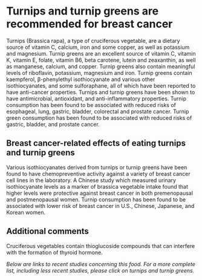 

#  Turnips and turnip greens are recommended for breast cancer 

Turnips (Brassica rapa), a type of cruciferous vegetable, are a dietary source of vitamin C, calcium, iron and some copper, as well as potassium and magnesium. Turnip greens are an excellent source of vitamin C, vitamin K, vitamin E, folate, vitamin B6, beta carotene, lutein and zeaxanthin, as well as manganese, calcium, and copper. Turnip greens also contain meaningful levels of riboflavin, potassium, magnesium and iron. Turnip greens contain kaempferol, β-phenylethyl isothiocyanate and various other isothiocyanates, and some sulforaphane, all of which have been reported to have anti-cancer properties. Turnips and turnip greens have been shown to have antimicrobial, antioxidant, and anti-inflammatory properties. Turnip consumption has been found to be associated with reduced risks of esophageal, lung, gastric, bladder, colorectal and prostate cancer. Turnip green consumption has been found to be associated with reduced risks of gastric, bladder, and prostate cancer.

## Breast cancer-related effects of eating turnips and turnip greens 

Various isothiocyanates derived from turnips or turnip greens have been found to have chemopreventive activity against a variety of breast cancer cell lines in the laboratory. A Chinese study which measured urinary isothiocyanate levels as a marker of brassica vegetable intake found that higher levels were protective against breast cancer in both premenopausal and postmenopausal women. Turnip consumption has been found to be associated with lower risk of breast cancer in U.S., Chinese, Japanese, and Korean women.

## Additional comments

Cruciferous vegetables contain thioglucoside compounds that can interfere with the formation of thyroid hormone.

_Below are links to recent studies concerning this food. For a more complete list, including less recent studies, please click on turnips and turnip greens._


  



